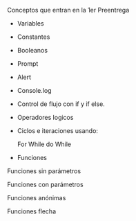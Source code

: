 Conceptos que entran en la 1er Preentrega

- Variables

- Constantes

- Booleanos

- Prompt

- Alert

- Console.log

- Control de flujo con if y if else.

- Operadores logicos

- Ciclos e iteraciones usando:

    For
    While
    do While


- Funciones

Funciones sin parámetros

Funciones con parámetros

Funciones anónimas

Funciones flecha